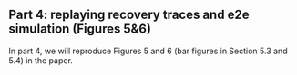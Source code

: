 ## Part 4: replaying recovery traces and e2e simulation (Figures 5&6)

In part 4, we will reproduce Figures 5 and 6 (bar figures in Section 5.3 and 5.4) in the paper. 
